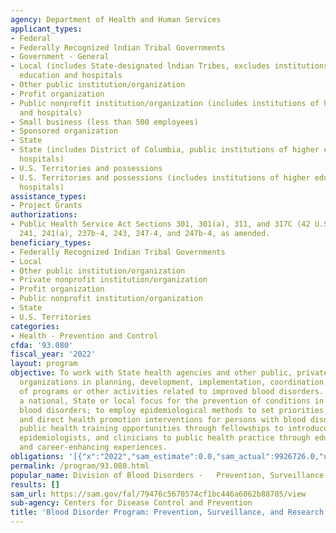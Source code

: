 ```yaml
---
agency: Department of Health and Human Services
applicant_types:
- Federal
- Federally Recognized lndian Tribal Governments
- Government - General
- Local (includes State-designated lndian Tribes, excludes institutions of higher
  education and hospitals
- Other public institution/organization
- Profit organization
- Public nonprofit institution/organization (includes institutions of higher education
  and hospitals)
- Small business (less than 500 employees)
- Sponsored organization
- State
- State (includes District of Columbia, public institutions of higher education and
  hospitals)
- U.S. Territories and possessions
- U.S. Territories and possessions (includes institutions of higher education and
  hospitals)
assistance_types:
- Project Grants
authorizations:
- Public Health Service Act Sections 301, 301(a), 311, and 317C (42 U.S.C. Sections
  241, 241(a), 237b-4, 243, 247-4, and 247b-4, as amended.
beneficiary_types:
- Federally Recognized Indian Tribal Governments
- Local
- Other public institution/organization
- Private nonprofit institution/organization
- Profit organization
- Public nonprofit institution/organization
- State
- U.S. Territories
categories:
- Health - Prevention and Control
cfda: '93.080'
fiscal_year: '2022'
layout: program
objective: To work with State health agencies and other public, private, and nonprofit
  organizations in planning, development, implementation, coordination, or evaluation
  of programs or other activities related to improved blood disorders.  To provide
  a national, State or local focus for the prevention of conditions in persons with
  blood disorders; to employ epidemiological methods to set priorities, build capacity
  and direct health promotion interventions for persons with blood disorders. To expand
  public health training opportunities through fellowships to introduce geneticists,
  epidemiologists, and clinicians to public health practice through education, training
  and career-enhancing experiences.
obligations: '[{"x":"2022","sam_estimate":0.0,"sam_actual":9926726.0,"usa_spending_actual":10309096.67},{"x":"2023","sam_estimate":11282178.0,"sam_actual":0.0,"usa_spending_actual":6372521.0},{"x":"2024","sam_estimate":0.0,"sam_actual":0.0,"usa_spending_actual":0.0}]'
permalink: /program/93.080.html
popular_name: Division of Blood Disorders -   Prevention, Surveillance and Research
results: []
sam_url: https://sam.gov/fal/79476c5670574cf1bc446a6062b88785/view
sub-agency: Centers for Disease Control and Prevention
title: 'Blood Disorder Program: Prevention, Surveillance, and Research '
---
```

